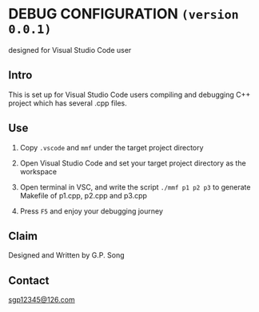 # DEBUG CONFIGURATION `(version 0.0.1)`
designed for Visual Studio Code user

## Intro

This is set up for Visual Studio Code users compiling and debugging C++ project which has several .cpp files.

## Use

1. Copy `.vscode` and `mmf` under the target project directory

2. Open Visual Studio Code and set your target project directory as the workspace

3. Open terminal in VSC, and write the script `./mmf p1 p2 p3` to generate Makefile of p1.cpp, p2.cpp and p3.cpp

4. Press `F5` and enjoy your debugging journey

## Claim

Designed and Written by G.P. Song

## Contact

sgp12345@126.com
